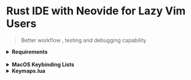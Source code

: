 # Rust IDE with Neovide for Lazy Vim Users

> Better workflow , testing and debugging capability

<details>
<summary>
<strong> Requirements  <strong>
</summary>

Must Have Installed, check the link on how to install it

- [Rust](https://www.rust-lang.org/tools/install)

- [Neovide](https://neovide.dev)

- [Cargo Nexttest](https://nexte.st)


</details>

<br>

<details>
<summary>
 <strong>  MacOS Keybinding Lists </strong>
</summary>
<br>

##  Rust Specific Key Bindings

### <strong>Testing:</strong>

<kbd>F1</kbd> === `RustRunnables`

<kbd>F3</kbd> === `RustDebuggables`

<kbd>F4</kbd> === `Run Ignored Tests`

<kbd>F5</kbd> === `Reload Workspace`

<kbd>CMD</kbd> + <kbd>r</kbd>  ===  `Run App`

<kbd>CMD</kbd> + <kbd>Shift</kbd> + <kbd>r</kbd>  ===  Run Test Under Cursor

<kbd>CMD</kbd> + <kbd>g</kbd>  ===  `Share to Rust Playground`


### <strong>Debugging:</strong>

<kbd>CMD</kbd> +  <kbd>D</kbd>  ===  `Toggle Breakpoint``

<kbd>CMD</kbd> +  <kbd>F1</kbd>  ===  `Continue`

<kbd>CMD</kbd> +  <kbd>F2</kbd>  ===  `Step Over`

<kbd>CMD</kbd> +  <kbd>F3</kbd>  ===  `Step Into`

<kbd>CMD</kbd> +  <kbd>F4</kbd>  ===  `Step Out`


### <strong>LSP</strong>


<kbd>F2</kbd> === `Rename`

<kbd>CMD</kbd> + <kbd>.</kbd>  ===  `Code Actions`

<kbd>CMD</kbd> + <kbd>P</kbd>  ===  `Search File`


## Global Key Bindings

### <strong>File Editing</strong>

<kbd>CMD</kbd> + <kbd>S</kbd>  ===  `Save`

<kbd>CMD</kbd> + <kbd>V</kbd>  ===  `Paste`

<kbd>CMD</kbd> + <kbd>Y</kbd>  ===  `Redo`

<kbd>CMD</kbd> + <kbd>Z</kbd>  ===  `Undo`

<kbd>CMD</kbd> + <kbd>J,K</kbd> === `Move Line Up and Down`


### <strong>Tabs Navigation</strong>


<kbd>CMD</kbd> + <kbd>Q</kbd>  ===  `Quit`

<kbd>CMD</kbd> + <kbd>T</kbd>  ===  `New Tab`

<kbd>CMD</kbd> + <kbd>W</kbd>  ===  `Close Tab`

<kbd>CMD</kbd> + <kbd>[1-9]</kbd>  ===  `Switch Tab [1-9]`

<kbd>CMD</kbd> + <kbd>B</kbd>  ===  `Toggle Sidebar`

<kbd>CTRL</kbd> + <kbd>H,J,K,L</kbd> === `Pane Navigation`

</details>

<details>
<summary>
<strong>Keymaps.lua
</summary>
<br>
```sh
-- Keymaps for quickly moving around panes and resizing panes
require("config/keymaps/navigation") -- navigation panes with [CMD] + [h,j,k,l]
require("config/keymaps/sidebar") -- [CMD] + b to toggle sidebar
require("config/keymaps/split-windows") -- [vsp] and [sp]  split windows
require("config/keymaps/resizepane") -- resize panes with -- . == . __ . and ++

-- Keymaps for editing , manipulating text
require("config/keymaps/clipboard") -- paste with [CMD] + v , Y to yank whole line
require("config/keymaps/unredo") -- [CMD] + z and [CMD] +y
require("config/keymaps/save") -- [CMD] + s to save
require("config/keymaps/reload") -- [shift] + f5 to reload
require("config/keymaps/movelines") -- [OPT] + j and [OPT] + k to move lines up and down

-- manage buffers
require("config/keymaps/smartquit") -- [qq] to smart quit
require("config/keymaps/tabs") -- [CMD] + 1-9 to switch tabs, [CMD] + w to close tab , [CMD] + n to open new tab
require("config/keymaps/buffer_manager") -- [bp, bn, bd ,bq] to manage buffers
```
<details>

#### [Learn Lazy Vim Keymaps](https://www.lazyvim.org/keymaps)
